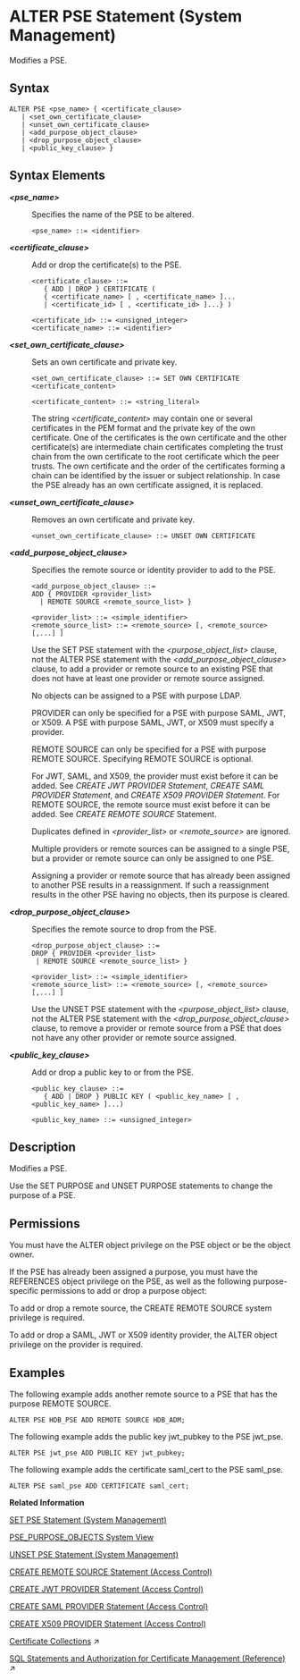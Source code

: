 <!-- loio9c22c6f22df64bc6881d1ed61be18b8d -->

# ALTER PSE Statement \(System Management\)

Modifies a PSE.



## Syntax

```
ALTER PSE <pse_name> { <certificate_clause>
   | <set_own_certificate_clause>
   | <unset_own_certificate_clause>
   | <add_purpose_object_clause>
   | <drop_purpose_object_clause>
   | <public_key_clause> } 
```



## Syntax Elements


<dl>
<dt><b>

*<pse\_name\>*

</b></dt>
<dd>

Specifies the name of the PSE to be altered.

```
<pse_name> ::= <identifier>
```



</dd><dt><b>

*<certificate\_clause\>*

</b></dt>
<dd>

Add or drop the certificate\(s\) to the PSE.

```
<certificate_clause> ::= 
   { ADD | DROP } CERTIFICATE ( 
   { <certificate_name> [ , <certificate_name> ]...
   | <certificate_id> [ , <certificate_id> ]...} )

<certificate_id> ::= <unsigned_integer>
<certificate_name> ::= <identifier>
```



</dd><dt><b>

*<set\_own\_certificate\_clause\>*

</b></dt>
<dd>

Sets an own certificate and private key.

```
<set_own_certificate_clause> ::= SET OWN CERTIFICATE <certificate_content>

<certificate_content> ::= <string_literal>
```

The string *<certificate\_content\>* may contain one or several certificates in the PEM format and the private key of the own certificate. One of the certificates is the own certificate and the other certificate\(s\) are intermediate chain certificates completing the trust chain from the own certificate to the root certificate which the peer trusts. The own certificate and the order of the certificates forming a chain can be identified by the issuer or subject relationship. In case the PSE already has an own certificate assigned, it is replaced.



</dd><dt><b>

*<unset\_own\_certificate\_clause\>*

</b></dt>
<dd>

Removes an own certificate and private key.

```
<unset_own_certificate_clause> ::= UNSET OWN CERTIFICATE
```



</dd><dt><b>

*<add\_purpose\_object\_clause\>*

</b></dt>
<dd>

Specifies the remote source or identity provider to add to the PSE.

```
<add_purpose_object_clause> ::= 
ADD { PROVIDER <provider_list>
  | REMOTE SOURCE <remote_source_list> }

<provider_list> ::= <simple_identifier>
<remote_source_list> ::= <remote_source> [, <remote_source> [,...] ]

```

Use the SET PSE statement with the *<purpose\_object\_list\>* clause, not the ALTER PSE statement with the *<add\_purpose\_object\_clause\>* clause, to add a provider or remote source to an existing PSE that does not have at least one provider or remote source assigned.

No objects can be assigned to a PSE with purpose LDAP.

PROVIDER can only be specified for a PSE with purpose SAML, JWT, or X509. A PSE with purpose SAML, JWT, or X509 must specify a provider.

REMOTE SOURCE can only be specified for a PSE with purpose REMOTE SOURCE. Specifying REMOTE SOURCE is optional.

For JWT, SAML, and X509, the provider must exist before it can be added. See *CREATE JWT PROVIDER Statement*, *CREATE SAML PROVIDER Statement*, and *CREATE X509 PROVIDER Statement*. For REMOTE SOURCE, the remote source must exist before it can be added. See *CREATE REMOTE SOURCE* Statement.

Duplicates defined in *<provider\_list\>* or *<remote\_source\>* are ignored.

Multiple providers or remote sources can be assigned to a single PSE, but a provider or remote source can only be assigned to one PSE.

Assigning a provider or remote source that has already been assigned to another PSE results in a reassignment. If such a reassignment results in the other PSE having no objects, then its purpose is cleared.



</dd>
</dl>


<dl>
<dt><b>

*<drop\_purpose\_object\_clause\>*

</b></dt>
<dd>

Specifies the remote source to drop from the PSE.

```
<drop_purpose_object_clause> ::= 
DROP { PROVIDER <provider_list>
 | REMOTE SOURCE <remote_source_list> }

<provider_list> ::= <simple_identifier>
<remote_source_list> ::= <remote_source> [, <remote_source> [,...] ]

```

Use the UNSET PSE statement with the *<purpose\_object\_list\>* clause, not the ALTER PSE statement with the *<drop\_purpose\_object\_clause\>* clause, to remove a provider or remote source from a PSE that does not have any other provider or remote source assigned.



</dd><dt><b>

*<public\_key\_clause\>*

</b></dt>
<dd>

Add or drop a public key to or from the PSE.

```
<public_key_clause> ::= 
   { ADD | DROP } PUBLIC KEY ( <public_key_name> [ , <public_key_name> ]...)

<public_key_name> ::= <unsigned_integer>
```



</dd>
</dl>



## Description

Modifies a PSE.

Use the SET PURPOSE and UNSET PURPOSE statements to change the purpose of a PSE.



<a name="loio9c22c6f22df64bc6881d1ed61be18b8d__section_uxr_f5x_vcb"/>

## Permissions

You must have the ALTER object privilege on the PSE object or be the object owner.

If the PSE has already been assigned a purpose, you must have the REFERENCES object privilege on the PSE, as well as the following purpose-specific permissions to add or drop a purpose object:

To add or drop a remote source, the CREATE REMOTE SOURCE system privilege is required.

To add or drop a SAML, JWT or X509 identity provider, the ALTER object privilege on the provider is required.



## Examples

The following example adds another remote source to a PSE that has the purpose REMOTE SOURCE.

```
ALTER PSE HDB_PSE ADD REMOTE SOURCE HDB_ADM;
```

The following example adds the public key jwt\_pubkey to the PSE jwt\_pse.

```
ALTER PSE jwt_pse ADD PUBLIC KEY jwt_pubkey;
```

The following example adds the certificate saml\_cert to the PSE saml\_pse.

```
ALTER PSE saml_pse ADD CERTIFICATE saml_cert;
```

**Related Information**  


[SET PSE Statement \(System Management\)](set-pse-statement-system-management-10fe807.md "Sets the purpose of a PSE.")

[PSE\_PURPOSE\_OBJECTS System View](../../020-System-Views-Reference/021-System-Views/pse-purpose-objects-system-view-437cd32.md "Provides information about all PSEs and their assigned providers or hosts, referred to as purpose objects.")

[UNSET PSE Statement \(System Management\)](unset-pse-statement-system-management-4082553.md "Removes the purpose for a PSE.")

[CREATE REMOTE SOURCE Statement \(Access Control\)](create-remote-source-statement-access-control-20d4834.md "Defines an external data source that can connect to the SAP HANA database.")

[CREATE JWT PROVIDER Statement \(Access Control\)](create-jwt-provider-statement-access-control-bfe3daf.md "Defines a JWT provider in the SAP HANA database.")

[CREATE SAML PROVIDER Statement \(Access Control\)](create-saml-provider-statement-access-control-20d4cca.md "Defines a SAML provider in the SAP HANA database.")

[CREATE X509 PROVIDER Statement \(Access Control\)](create-x509-provider-statement-access-control-3b3163d.md "Defines an X.509 provider in the SAP HANA database.")

[Certificate Collections](https://help.sap.com/viewer/c82f8d6a84c147f8b78bf6416dae7290/2023_2_QRC/en-US/75d0cfec8e4f44c3a649d26e9cefa314.html "A certificate collection is a secure location where the public-key certificates of trusted communication partners or root certificates from trusted Certification Authorities are stored. Certificate collections are created and managed as database objects directly in the SAP HANA database.") :arrow_upper_right:

[SQL Statements and Authorization for Certificate Management (Reference)](https://help.sap.com/viewer/c82f8d6a84c147f8b78bf6416dae7290/2023_2_QRC/en-US/f32bcc9c4b734f24bedaf6253e7981d6.html "All administration tasks related to the management of public-key certificates (and public keys) can be performed using SQL.") :arrow_upper_right:

